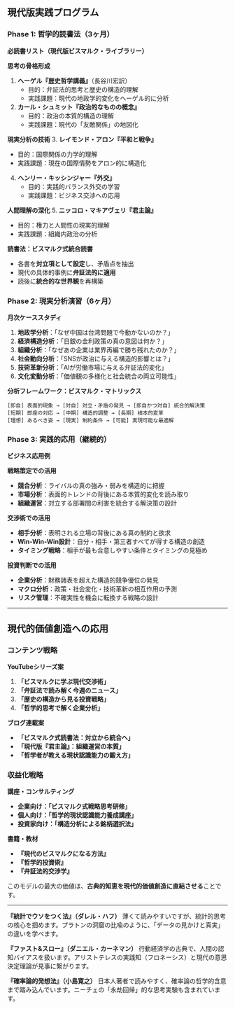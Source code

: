 ## **現代版実践プログラム**

### **Phase 1: 哲学的読書法（3ヶ月）**

**必読書リスト（現代版ビスマルク・ライブラリー）**

**思考の骨格形成**

1. **ヘーゲル『歴史哲学講義』**（長谷川宏訳）
    - 目的：弁証法的思考と歴史の構造的理解
    - 実践課題：現代の地政学的変化をヘーゲル的に分析
2. **カール・シュミット『政治的なものの概念』**
    - 目的：政治の本質的構造の理解
    - 実践課題：現代の「友敵関係」の地図化

**現実分析の技術** 3. **レイモンド・アロン『平和と戦争』**

- 目的：国際関係の力学的理解
- 実践課題：現在の国際情勢をアロン的に構造化

4. **ヘンリー・キッシンジャー『外交』**
    - 目的：実践的バランス外交の学習
    - 実践課題：ビジネス交渉への応用

**人間理解の深化** 5. **ニッコロ・マキアヴェリ『君主論』**

- 目的：権力と人間性の現実的理解
- 実践課題：組織内政治の分析

**読書法：ビスマルク式統合読書**

- 各書を**対立項として設定**し、矛盾点を抽出
- 現代の具体的事例に**弁証法的に適用**
- 読後に**統合的な世界観**を再構築

### **Phase 2: 現実分析演習（6ヶ月）**

**月次ケーススタディ**

1. **地政学分析**：「なぜ中国は台湾問題で今動かないのか？」
2. **経済構造分析**：「日銀の金利政策の真の意図は何か？」
3. **組織分析**：「なぜあの企業は業界再編で勝ち残れたのか？」
4. **社会動向分析**：「SNSが政治に与える構造的影響とは？」
5. **技術革新分析**：「AIが労働市場に与える弁証法的変化」
6. **文化変動分析**：「価値観の多様化と社会統合の両立可能性」

**分析フレームワーク：ビスマルク・マトリックス**

```
[即自] 表面的現象 → [対自] 対立・矛盾の発見 → [即自かつ対自] 統合的解決策
[短期] 即座の対応 → [中期] 構造的調整 → [長期] 根本的変革
[理想] あるべき姿 → [現実] 制約条件 → [可能] 実現可能な最適解
```

### **Phase 3: 実践的応用（継続的）**

**ビジネス応用例**

**戦略策定での活用**

- **競合分析**：ライバルの真の強み・弱みを構造的に把握
- **市場分析**：表面的トレンドの背後にある本質的変化を読み取り
- **組織運営**：対立する部署間の利害を統合する解決策の設計

**交渉術での活用**

- **相手分析**：表明される立場の背後にある真の制約と欲求
- **Win-Win-Win設計**：自分・相手・第三者すべてが得する構造の創造
- **タイミング戦略**：相手が最も合意しやすい条件とタイミングの見極め

**投資判断での活用**

- **企業分析**：財務諸表を超えた構造的競争優位の発見
- **マクロ分析**：政策・社会変化・技術革新の相互作用の予測
- **リスク管理**：不確実性を機会に転換する戦略の設計

---

## **現代的価値創造への応用**

### **コンテンツ戦略**

**YouTubeシリーズ案**

1. **「ビスマルクに学ぶ現代交渉術」**
2. **「弁証法で読み解く今週のニュース」**
3. **「歴史の構造から見る投資戦略」**
4. **「哲学的思考で解く企業分析」**

**ブログ連載案**

- **「ビスマルク式読書法：対立から統合へ」**
- **「現代版『君主論』：組織運営の本質」**
- **「哲学者が教える現状認識能力の鍛え方」**

### **収益化戦略**

**講座・コンサルティング**

- **企業向け：「ビスマルク式戦略思考研修」**
- **個人向け：「哲学的現状認識能力養成講座」**
- **投資家向け：「構造分析による銘柄選択法」**

**書籍・教材**

- **『現代のビスマルクになる方法』**
- **『哲学的投資術』**
- **『弁証法的交渉学』**

このモデルの最大の価値は、**古典的知恵を現代的価値創造に直結させる**ことです。
***
**『統計でウソをつく法』（ダレル・ハフ）** 薄くて読みやすいですが、統計的思考の核心を掴めます。プラトンの洞窟の比喩のように、「データの見かけと真実」の違いを学べます。

**『ファスト&スロー』（ダニエル・カーネマン）** 行動経済学の古典で、人間の認知バイアスを扱います。アリストテレスの実践知（フロネーシス）と現代の意思決定理論が見事に繋がります。

**『確率論的発想法』（小島寛之）** 日本人著者で読みやすく、確率論の哲学的含意まで踏み込んでいます。ニーチェの「永劫回帰」的な思考実験も含まれています。